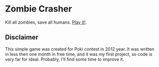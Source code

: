 # Zombie Crasher
Kill all zombies, save all humans. [Play it!](http://shvv.github.com/Zombie-Crasher/).
## Disclaimer
This simple game was created for Poki contest in 2012 year. It was written in less then one month in free time, and it was my first project, so code is very far for ideal. Probably, I'll find some time to improve it.
